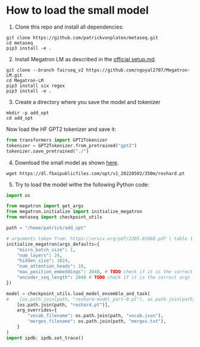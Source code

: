 # How to load the small model

1. Clone this repo and install all dependencies:

```
git clone https://github.com/patrickvonplaten/metaseq.git
cd metaseq
pip3 install -e .
```

2. Install Megatron LM as described in the [official setup.md](https://github.com/facebookresearch/metaseq/blob/main/docs/setup.md).

```
git clone --branch fairseq_v2 https://github.com/ngoyal2707/Megatron-LM.git
cd Megatron-LM
pip3 install six regex
pip3 install -e .
```

3. Create a directory where you save the model and tokenizer
```
mkdir -p add_opt
cd add_opt
```

Now load the HF GPT2 tokenizer and save it:

```py
from transformers import GPT2Tokenizer
tokenizer = GPT2Tokenizer.from_pretrained("gpt2")
tokenizer.save_pretrained("./")
```

4. Download the small model as shown [here](https://github.com/facebookresearch/metaseq/tree/main/projects/OPT).

```
wget https://dl.fbaipublicfiles.com/opt/v1_20220502/350m/reshard.pt
```

5. Try to load the model withe the following Python code:

```py
import os

from megatron import get_args
from megatron.initialize import initialize_megatron
from metaseq import checkpoint_utils

path = "/home/patrick/add_opt"

# arguments taken from: https://arxiv.org/pdf/2205.01068.pdf | table 1
initialize_megatron(args_defaults={
    "micro_batch_size": 1, 
    "num_layers": 24, 
    "hidden_size": 1024, 
    "num_attention_heads": 16,
    "max_position_embeddings": 2048, # TODO check if it is the correct args
    "encoder_seq_length": 2048 # TODO check if it is the correct args
})

model = checkpoint_utils.load_model_ensemble_and_task(
#    [os.path.join(path, "reshard-model_part-0.pt"), os.path.join(path, "reshard-model_part-1.pt")],
    [os.path.join(path, "reshard.pt")],
    arg_overrides={
        "vocab_filename": os.path.join(path, "vocab.json"),
        "merges_filename": os.path.join(path, "merges.txt"),
    }
)
import ipdb; ipdb.set_trace()
```
